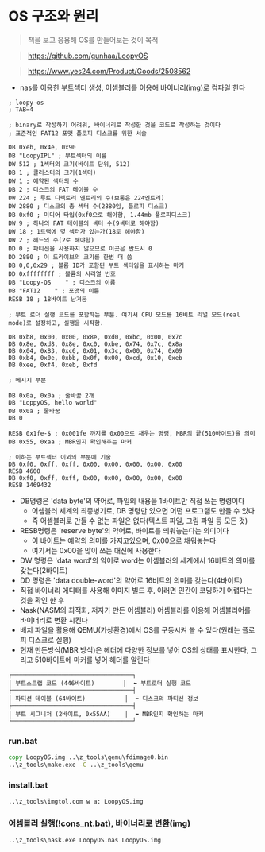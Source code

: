 # OS 구조와 원리 

> 책을 보고 응용해 OS를 만들어보는 것이 목적

> https://github.com/gunhaa/LoopyOS

> https://www.yes24.com/Product/Goods/2508562

- nas를 이용한 부트섹터 생성, 어셈블러를 이용해 바이너리(img)로 컴파일 한다
```assembly
; loopy-os
; TAB=4

; binary로 작성하기 어려워, 바이너리로 작성한 것을 코드로 작성하는 것이다
; 표준적인 FAT12 포맷 플로피 디스크를 위한 서술

DB 0xeb, 0x4e, 0x90
DB "LoopyIPL" ; 부트섹터의 이름
DW 512 ; 1섹터의 크기(바이트 단위, 512)
DB 1 ; 클러스터의 크기(1섹터)
DW 1 ; 예약된 섹터의 수
DB 2 ; 디스크의 FAT 테이블 수
DW 224 ; 루트 디렉토리 엔트리의 수(보통은 224엔트리)
DW 2880 ; 디스크의 총 섹터 수(2880임, 플로피 디스크)
DB 0xf0 ; 미디어 타입(0xf0으로 해야함, 1.44mb 플로피디스크)
DW 9 ; 하나의 FAT 테이블의 섹터 수(9섹터로 해야함)
DW 18 ; 1트랙에 몇 섹터가 있는가(18로 해야함)
DW 2 ; 헤드의 수(2로 해야함)
DD 0 ; 파티션을 사용하지 않으므로 이곳은 반드시 0
DD 2880 ; 이 드라이브의 크기를 한번 더 씀
DB 0,0,0x29 ; 볼륨 ID가 포함된 부트 섹터임을 표시하는 마커
DD 0xffffffff ; 볼륨의 시리얼 번호
DB "Loopy-OS    " ; 디스크의 이름
DB "FAT12    " ; 포맷의 이름
RESB 18 ; 18바이트 남겨둠

; 부트 로더 실행 코드를 포함하는 부분. 여기서 CPU 모드를 16비트 리얼 모드(real mode)로 설정하고, 실행을 시작함.

DB 0xb8, 0x00, 0x00, 0x8e, 0xd0, 0xbc, 0x00, 0x7c
DB 0x8e, 0xd8, 0x8e, 0xc0, 0xbe, 0x74, 0x7c, 0x8a
DB 0x04, 0x83, 0xc6, 0x01, 0x3c, 0x00, 0x74, 0x09
DB 0xb4, 0x0e, 0xbb, 0x0f, 0x00, 0xcd, 0x10, 0xeb
DB 0xee, 0xf4, 0xeb, 0xfd

; 메시지 부분

DB 0x0a, 0x0a ; 줄바꿈 2개
DB "LoppyOS, hello world"
DB 0x0a ; 줄바꿈
DB 0

RESB 0x1fe-$ ; 0x001fe 까지를 0x00으로 채우는 명령, MBR의 끝(510바이트)을 의미
DB 0x55, 0xaa ; MBR인지 확인해주는 마커

; 이하는 부트섹터 이외의 부분에 기술
DB 0xf0, 0xff, 0xff, 0x00, 0x00, 0x00, 0x00, 0x00
RESB 4600
DB 0xf0, 0xff, 0xff, 0x00, 0x00, 0x00, 0x00, 0x00
RESB 1469432
```

- DB명령은 'data byte'의 약어로, 파일의 내용을 1바이트만 직접 쓰는 명령이다
    - 어셈블러 세계의 최종병기로, DB 명령만 있으면 어떤 프로그램도 만들 수 있다
    - 즉 어셈블러로 만들 수 없는 파일은 없다(텍스트 파일, 그림 파일 등 모든 것)
- RESB명령은 'reserve byte'의 약어로, 바이트를 띄워놓는다는 의미이다
    - 이 바이트는 예약의 의미를 가지고있으며, 0x00으로 채워놓는다
    - 여기서는 0x00을 많이 쓰는 대신에 사용한다
- DW 명령은 'data word'의 약어로 word는 어셈블러의 세계에서 16비트의 의미를 갖는다(2바이트)
- DD 명령은 'data double-word'의 약어로 16비트의 의미를 갖는다(4바이트)
- 직접 바이너리 에디터를 사용해 이미지 빌드 후, 이러면 인간이 코딩하기 어렵다는 것을 확인 한 후
- Nask(NASM의 최적화, 저자가 만든 어셈블러) 어셈블러를 이용해 어셈블리어를 바이너리로 변환 시킨다
- 배치 파일을 활용해 QEMU(가상환경)에서 OS를 구동시켜 볼 수 있다(원래는 플로피 디스크로 실행)
- 현재 만든방식(MBR 방식)은 헤더에 다양한 정보를 넣어 OS의 상태를 표시한다, 그리고 510바이트에 마커를 넣어 헤더를 알린다
```plaintext
┌──────────────────────────────────┐
│ 부트스트랩 코드 (446바이트)        │  ⬅ 부트로더 실행 코드
├──────────────────────────────────┤
│ 파티션 테이블 (64바이트)           │  ⬅ 디스크의 파티션 정보
├──────────────────────────────────┤
│ 부트 시그니처 (2바이트, 0x55AA)    │  ⬅ MBR인지 확인하는 마커
└──────────────────────────────────┘
```

### run.bat
```bat
copy LoopyOS.img ..\z_tools\qemu\fdimage0.bin
..\z_tools\make.exe -C ..\z_tools\qemu
```
### install.bat
```bat
..\z_tools\imgtol.com w a: LoopyOS.img
```
### 어셈블러 실행(!cons_nt.bat), 바이너리로 변환(img)
```bat
..\z_tools\nask.exe LoopyOS.nas LoopyOS.img
```